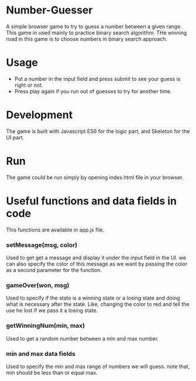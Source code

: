 # Number-Guesser
A simple browser game to try to guess a number between a given range. This game in used mainly to practice binary search algorithm. THe winning road in this game is to choose numbers in binary search approach.

# Usage
* Put a number in the input field and press submit to see your guess is right or not.
* Press play again if you run out of guesses to try for another time.

# Development
The game is built with Javascript ES6 for the logic part, and Skeleton for the UI part.

# Run
The game could be run simply by opening index.html file in your browser.

# Useful functions and data fields in code
This functions are available in app.js file.

### setMessage(msg, color)
Used to get get a message and display it under the input field in the UI. we can also specify the color of this message as we want by passing the color as a second parameter for the function.

### gameOver(won, msg)
Used to specify if the state is a winning state or a losing state and doing what is necessary after the state. Like, changing the color to red and tell the use he lost if we pass it a losing state.

### getWinningNum(min, max)
Used to get a random number between a min and max number.

### min and max data fields
Used to specify the min and max range of numbers we will guess. note that, min should be less than or equal max.
